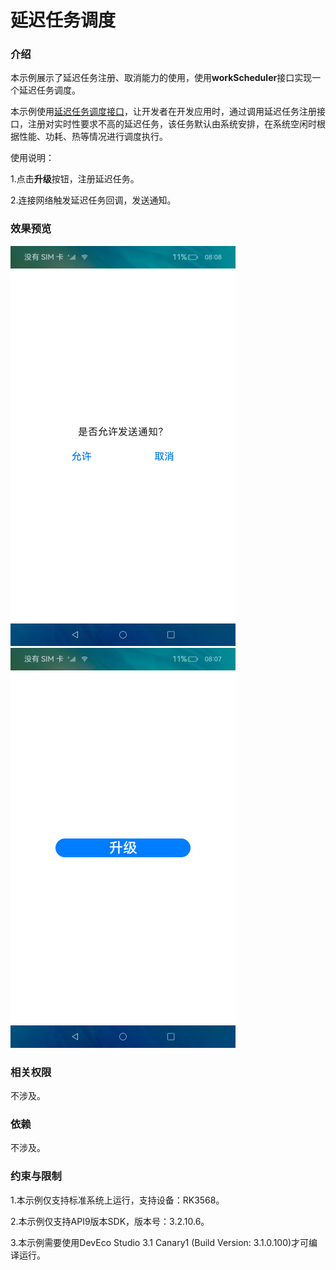 # 延迟任务调度

### 介绍

本示例展示了延迟任务注册、取消能力的使用，使用**workScheduler**接口实现一个延迟任务调度。 

本示例使用[延迟任务调度接口](https://gitee.com/openharmony/docs/blob/master/zh-cn/application-dev/reference/apis/js-apis-resourceschedule-workScheduler.md)，让开发者在开发应用时，通过调用延迟任务注册接口，注册对实时性要求不高的延迟任务，该任务默认由系统安排，在系统空闲时根据性能、功耗、热等情况进行调度执行。

使用说明：

1.点击**升级**按钮，注册延迟任务。

2.连接网络触发延迟任务回调，发送通知。

### 效果预览

![](./screenshots/device/notification.png) ![](./screenshots/device/index.png)

### 相关权限

不涉及。

### 依赖

不涉及。

### 约束与限制

1.本示例仅支持标准系统上运行，支持设备：RK3568。

2.本示例仅支持API9版本SDK，版本号：3.2.10.6。

3.本示例需要使用DevEco Studio 3.1 Canary1 (Build Version: 3.1.0.100)才可编译运行。
